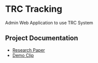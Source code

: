 # TRC Tracking

Admin Web Application to use TRC System

## Project Documentation

- [Research Paper](https://1drv.ms/b/s!AomPboqSoE_n5GtZZlYnuewfjxxv)
- [Demo Clip](https://1drv.ms/v/s!AomPboqSoE_n5G1AUbvm2YUCLd3J)
